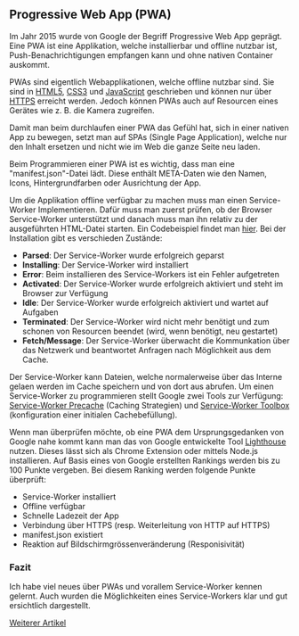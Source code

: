 ## Progressive Web App (PWA)
Im Jahr 2015 wurde von Google der Begriff Progressive Web App geprägt. Eine PWA ist eine Applikation, welche installierbar und offline nutzbar ist, Push-Benachrichtigungen empfangen kann und ohne nativen Container auskommt.


PWAs sind eigentlich Webapplikationen, welche offline nutzbar sind. Sie sind in [HTML5](/de/wiki/programmiersprachen/html), [CSS3](/de/wiki/programmiersprachen/css) und [JavaScript](/de/wiki/programmiersprachen/javascript) geschrieben und können nur über [HTTPS](/de/wiki/divers/protokolle/http) erreicht werden. Jedoch können PWAs auch auf Resourcen eines Gerätes wie z. B. die Kamera zugreifen.


Damit man beim durchlaufen einer PWA das Gefühl hat, sich in einer nativen App zu bewegen, setzt man auf SPAs (Single Page Application), welche nur den Inhalt ersetzen und nicht wie im Web die ganze Seite neu laden.


Beim Programmieren einer PWA ist es wichtig, dass man eine "manifest.json"-Datei lädt. Diese enthält META-Daten wie den Namen, Icons, Hintergrundfarben oder Ausrichtung der App.





Um die Applikation offline verfügbar zu machen muss man einen Service-Worker Implementieren. Dafür muss man zuerst prüfen, ob der Browser Service-Worker unterstützt und danach muss man ihn relativ zu der ausgeführten HTML-Datei starten. Ein Codebeispiel findet man [hier](https://developer.mozilla.org/en-US/docs/Web/API/ServiceWorker#Examples). Bei der Installation gibt es verschieden Zustände:


  * **Parsed**: Der Service-Worker wurde erfolgreich geparst
  * **Installing**: Der Service-Worker wird installiert
  * **Error**: Beim installieren des Service-Workers ist ein Fehler aufgetreten
  * **Activated**: Der Service-Worker wurde erfolgreich aktiviert und steht im Browser zur Verfügung
  * **Idle**: Der Service-Worker wurde erfolgreich aktiviert und wartet auf Aufgaben
  * **Terminated**: Der Service-Worker wird nicht mehr benötigt und zum schonen von Resourcen beendet (wird, wenn benötigt, neu gestartet)
  * **Fetch/Message**: Der Service-Worker überwacht die Kommunkation über das Netzwerk und beantwortet Anfragen nach Möglichkeit aus dem Cache.



Der Service-Worker kann Dateien, welche normalerweise über das Interne gelaen werden im Cache speichern und von dort aus abrufen. Um einen Service-Worker zu programmieren stellt Google zwei Tools zur Verfügung: [Service-Worker Precache](https://github.com/GoogleChrome/sw-precache) (Caching Strategien) und [Service-Worker Toolbox](https://github.com/GoogleChrome/sw-toolbox) (konfiguration einer initialen Cachebefüllung).





Wenn man überprüfen möchte, ob eine PWA dem Ursprungsgedanken von Google nahe kommt kann man das von Google entwickelte Tool [Lighthouse](https://developers.google.com/web/tools/lighthouse/) nutzen. Dieses lässt sich als Chrome Extension oder mittels Node.js installieren. Auf Basis eines von Google erstellten Rankings werden bis zu 100 Punkte vergeben. Bei diesem Ranking werden folgende Punkte überprüft:
  * Service-Worker installiert
  * Offline verfügbar
  * Schnelle Ladezeit der App 
  * Verbindung über HTTPS (resp. Weiterleitung von HTTP auf HTTPS)
  * manifest.json existiert
  * Reaktion auf Bildschirmgrössenveränderung (Responisivität)



### Fazit
Ich habe viel neues über PWAs und vorallem Service-Worker kennen gelernt. Auch wurden die Möglichkeiten eines Service-Workers klar und gut ersichtlich dargestellt.


[Weiterer Artikel](/de/artikel/phpmagazin/6.17/offline_was_nun) 
